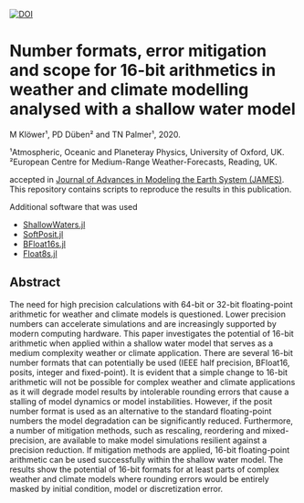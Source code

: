 [![DOI](https://zenodo.org/badge/DOI/10.5281/zenodo.4015133.svg)](https://doi.org/10.5281/zenodo.4015133)
# Number formats, error mitigation and scope for 16-bit arithmetics in weather and climate modelling analysed with a shallow water model

M Klöwer¹, PD Düben² and TN Palmer¹, 2020.

¹Atmospheric, Oceanic and Planeteray Physics, University of Oxford, UK.   
²European Centre for Medium-Range Weather-Forecasts, Reading, UK.

accepted in [Journal of Advances in Modeling the Earth System (JAMES)](https://agupubs.onlinelibrary.wiley.com/journal/19422466). This repository contains scripts to reproduce the results in this publication.

Additional software that was used
- [ShallowWaters.jl](https://github.com/milankl/ShallowWaters.jl)
- [SoftPosit.jl](https://github.com/milankl/SoftPosit.jl)
- [BFloat16s.jl](https://github.com/JuliaComputing/BFloat16s.jl)
- [Float8s.jl](https://github.com/milankl/Float8s.jl)

## Abstract

The need for high precision calculations with 64-bit or 32-bit floating-point
arithmetic for weather and climate models is questioned.
Lower precision numbers can accelerate simulations and are increasingly supported
by modern computing hardware. This paper investigates the potential of 16-bit
arithmetic when applied within a shallow water model that serves as a medium
complexity weather or climate application. There are several 16-bit number
formats that can potentially be used (IEEE half precision, BFloat16, posits,
integer and fixed-point). It is evident that a simple change to 16-bit arithmetic
will not be possible for complex weather and climate applications as it will
degrade model results by intolerable rounding errors that cause a stalling of
model dynamics or model instabilities. However, if the posit number format is
used as an alternative to the standard floating-point numbers the model degradation
can be significantly reduced. Furthermore, a number of mitigation methods,
such as rescaling, reordering and mixed-precision, are available to make model
simulations resilient against a precision reduction. If mitigation methods are applied,
16-bit floating-point arithmetic can be used successfully within the shallow water model.
The results show the potential of 16-bit formats for at least parts of complex weather
and climate models where rounding errors would be entirely masked by initial
condition, model or discretization error.
